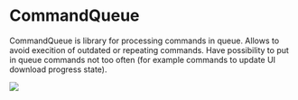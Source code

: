 # CommandQueue
CommandQueue is library for processing commands in queue. Allows to avoid execition of outdated or repeating commands. Have possibility to put in queue commands not too often (for example commands to update UI download progress state).

[![](https://jitpack.io/v/genaku/CommandQueue.svg)](https://jitpack.io/#genaku/CommandQueue)
